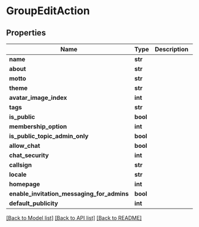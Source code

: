 # GroupEditAction

## Properties
Name | Type | Description | Notes
------------ | ------------- | ------------- | -------------
**name** | **str** |  | [optional] 
**about** | **str** |  | [optional] 
**motto** | **str** |  | [optional] 
**theme** | **str** |  | [optional] 
**avatar_image_index** | **int** |  | [optional] 
**tags** | **str** |  | [optional] 
**is_public** | **bool** |  | [optional] 
**membership_option** | **int** |  | [optional] 
**is_public_topic_admin_only** | **bool** |  | [optional] 
**allow_chat** | **bool** |  | [optional] 
**chat_security** | **int** |  | [optional] 
**callsign** | **str** |  | [optional] 
**locale** | **str** |  | [optional] 
**homepage** | **int** |  | [optional] 
**enable_invitation_messaging_for_admins** | **bool** |  | [optional] 
**default_publicity** | **int** |  | [optional] 

[[Back to Model list]](../README.md#documentation-for-models) [[Back to API list]](../README.md#documentation-for-api-endpoints) [[Back to README]](../README.md)


